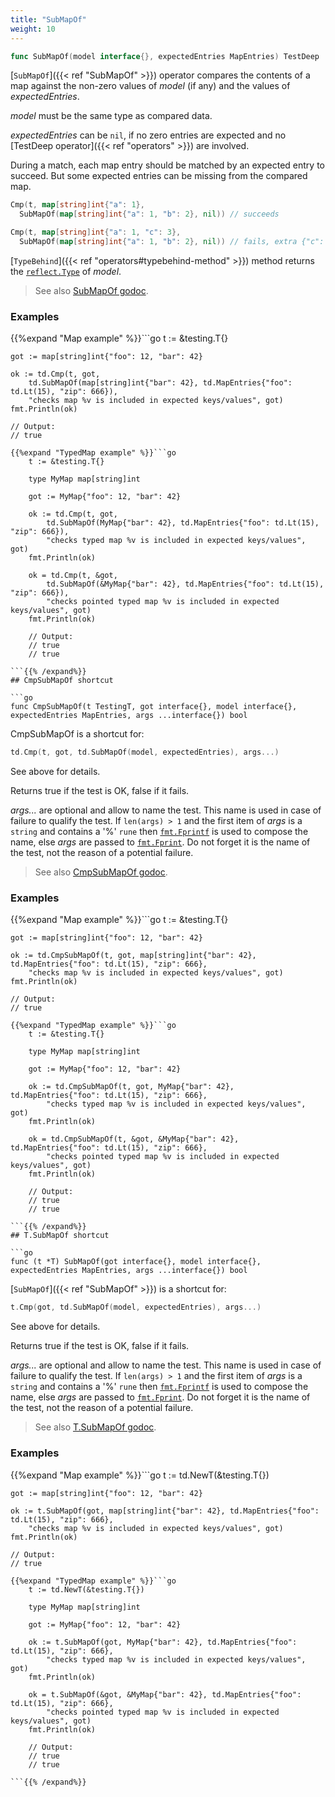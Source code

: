 ```yaml
---
title: "SubMapOf"
weight: 10
---
```


```go
func SubMapOf(model interface{}, expectedEntries MapEntries) TestDeep
```

[`SubMapOf`]({{< ref "SubMapOf" >}}) operator compares the contents of a map against the non-zero
values of *model* (if any) and the values of *expectedEntries*.

*model* must be the same type as compared data.

*expectedEntries* can be `nil`, if no zero entries are expected and
no [TestDeep operator]({{< ref "operators" >}}) are involved.

During a match, each map entry should be matched by an expected
entry to succeed. But some expected entries can be missing from the
compared map.

```go
Cmp(t, map[string]int{"a": 1},
  SubMapOf(map[string]int{"a": 1, "b": 2}, nil)) // succeeds

Cmp(t, map[string]int{"a": 1, "c": 3},
  SubMapOf(map[string]int{"a": 1, "b": 2}, nil)) // fails, extra {"c": 3}
```

[`TypeBehind`]({{< ref "operators#typebehind-method" >}}) method returns the [`reflect.Type`](https://golang.org/pkg/reflect/#Type) of *model*.


> See also [<i class='fas fa-book'></i> SubMapOf godoc](https://godoc.org/github.com/maxatome/go-testdeep/td#SubMapOf).

### Examples

{{%expand "Map example" %}}```go
	t := &testing.T{}

	got := map[string]int{"foo": 12, "bar": 42}

	ok := td.Cmp(t, got,
		td.SubMapOf(map[string]int{"bar": 42}, td.MapEntries{"foo": td.Lt(15), "zip": 666}),
		"checks map %v is included in expected keys/values", got)
	fmt.Println(ok)

	// Output:
	// true

```{{% /expand%}}
{{%expand "TypedMap example" %}}```go
	t := &testing.T{}

	type MyMap map[string]int

	got := MyMap{"foo": 12, "bar": 42}

	ok := td.Cmp(t, got,
		td.SubMapOf(MyMap{"bar": 42}, td.MapEntries{"foo": td.Lt(15), "zip": 666}),
		"checks typed map %v is included in expected keys/values", got)
	fmt.Println(ok)

	ok = td.Cmp(t, &got,
		td.SubMapOf(&MyMap{"bar": 42}, td.MapEntries{"foo": td.Lt(15), "zip": 666}),
		"checks pointed typed map %v is included in expected keys/values", got)
	fmt.Println(ok)

	// Output:
	// true
	// true

```{{% /expand%}}
## CmpSubMapOf shortcut

```go
func CmpSubMapOf(t TestingT, got interface{}, model interface{}, expectedEntries MapEntries, args ...interface{}) bool
```

CmpSubMapOf is a shortcut for:

```go
td.Cmp(t, got, td.SubMapOf(model, expectedEntries), args...)
```

See above for details.

Returns true if the test is OK, false if it fails.

*args...* are optional and allow to name the test. This name is
used in case of failure to qualify the test. If `len(args) > 1` and
the first item of *args* is a `string` and contains a '%' `rune` then
[`fmt.Fprintf`](https://golang.org/pkg/fmt/#Fprintf) is used to compose the name, else *args* are passed to
[`fmt.Fprint`](https://golang.org/pkg/fmt/#Fprint). Do not forget it is the name of the test, not the
reason of a potential failure.


> See also [<i class='fas fa-book'></i> CmpSubMapOf godoc](https://godoc.org/github.com/maxatome/go-testdeep/td#CmpSubMapOf).

### Examples

{{%expand "Map example" %}}```go
	t := &testing.T{}

	got := map[string]int{"foo": 12, "bar": 42}

	ok := td.CmpSubMapOf(t, got, map[string]int{"bar": 42}, td.MapEntries{"foo": td.Lt(15), "zip": 666},
		"checks map %v is included in expected keys/values", got)
	fmt.Println(ok)

	// Output:
	// true

```{{% /expand%}}
{{%expand "TypedMap example" %}}```go
	t := &testing.T{}

	type MyMap map[string]int

	got := MyMap{"foo": 12, "bar": 42}

	ok := td.CmpSubMapOf(t, got, MyMap{"bar": 42}, td.MapEntries{"foo": td.Lt(15), "zip": 666},
		"checks typed map %v is included in expected keys/values", got)
	fmt.Println(ok)

	ok = td.CmpSubMapOf(t, &got, &MyMap{"bar": 42}, td.MapEntries{"foo": td.Lt(15), "zip": 666},
		"checks pointed typed map %v is included in expected keys/values", got)
	fmt.Println(ok)

	// Output:
	// true
	// true

```{{% /expand%}}
## T.SubMapOf shortcut

```go
func (t *T) SubMapOf(got interface{}, model interface{}, expectedEntries MapEntries, args ...interface{}) bool
```

[`SubMapOf`]({{< ref "SubMapOf" >}}) is a shortcut for:

```go
t.Cmp(got, td.SubMapOf(model, expectedEntries), args...)
```

See above for details.

Returns true if the test is OK, false if it fails.

*args...* are optional and allow to name the test. This name is
used in case of failure to qualify the test. If `len(args) > 1` and
the first item of *args* is a `string` and contains a '%' `rune` then
[`fmt.Fprintf`](https://golang.org/pkg/fmt/#Fprintf) is used to compose the name, else *args* are passed to
[`fmt.Fprint`](https://golang.org/pkg/fmt/#Fprint). Do not forget it is the name of the test, not the
reason of a potential failure.


> See also [<i class='fas fa-book'></i> T.SubMapOf godoc](https://godoc.org/github.com/maxatome/go-testdeep/td#T.SubMapOf).

### Examples

{{%expand "Map example" %}}```go
	t := td.NewT(&testing.T{})

	got := map[string]int{"foo": 12, "bar": 42}

	ok := t.SubMapOf(got, map[string]int{"bar": 42}, td.MapEntries{"foo": td.Lt(15), "zip": 666},
		"checks map %v is included in expected keys/values", got)
	fmt.Println(ok)

	// Output:
	// true

```{{% /expand%}}
{{%expand "TypedMap example" %}}```go
	t := td.NewT(&testing.T{})

	type MyMap map[string]int

	got := MyMap{"foo": 12, "bar": 42}

	ok := t.SubMapOf(got, MyMap{"bar": 42}, td.MapEntries{"foo": td.Lt(15), "zip": 666},
		"checks typed map %v is included in expected keys/values", got)
	fmt.Println(ok)

	ok = t.SubMapOf(&got, &MyMap{"bar": 42}, td.MapEntries{"foo": td.Lt(15), "zip": 666},
		"checks pointed typed map %v is included in expected keys/values", got)
	fmt.Println(ok)

	// Output:
	// true
	// true

```{{% /expand%}}
